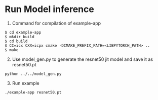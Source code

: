 # Run Model inference


1. Command for compilation of example-app 

```
$ cd example-app
$ mkdir build
$ cd build
$ CC=icx CXX=icpx cmake -DCMAKE_PREFIX_PATH=<LIBPYTORCH_PATH> ..
$ make
```

2. Use model_gen.py to generate the resnet50 jit model and save it as resnet50.pt

```
python ../../model_gen.py
```


3. Run example 

```
./example-app resnet50.pt
```

